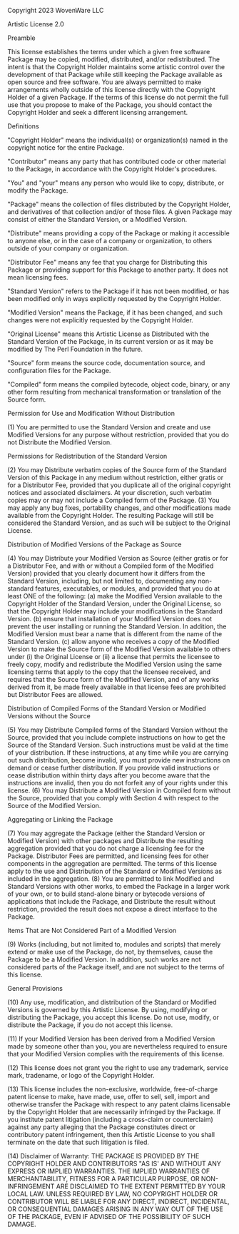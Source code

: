 Copyright 2023 WovenWare LLC

Artistic License 2.0


Preamble

   This license establishes the terms under which a given free software Package may be copied, modified, distributed, and/or redistributed. The intent is that the Copyright Holder maintains some artistic control over the development of that Package while still keeping the Package available as open source and free software.
   You are always permitted to make arrangements wholly outside of this license directly with the Copyright Holder of a given Package. If the terms of this license do not permit the full use that you propose to make of the Package, you should contact the Copyright Holder and seek a different licensing arrangement.

Definitions

   "Copyright Holder" means the individual(s) or organization(s) named in the copyright notice for the entire Package.

   "Contributor" means any party that has contributed code or other material to the Package, in accordance with the Copyright Holder's procedures.

   "You" and "your" means any person who would like to copy, distribute, or modify the Package.

   "Package" means the collection of files distributed by the Copyright Holder, and derivatives of that collection and/or of those files. A given Package may consist of either the Standard Version, or a Modified Version.

   "Distribute" means providing a copy of the Package or making it accessible to anyone else, or in the case of a company or organization, to others outside of your company or organization.

   "Distributor Fee" means any fee that you charge for Distributing this Package or providing support for this Package to another party. It does not mean licensing fees.

   "Standard Version" refers to the Package if it has not been modified, or has been modified only in ways explicitly requested by the Copyright Holder.

   "Modified Version" means the Package, if it has been changed, and such changes were not explicitly requested by the Copyright Holder.

   "Original License" means this Artistic License as Distributed with the Standard Version of the Package, in its current version or as it may be modified by The Perl Foundation in the future.

   "Source" form means the source code, documentation source, and configuration files for the Package.

   "Compiled" form means the compiled bytecode, object code, binary, or any other form resulting from mechanical transformation or translation of the Source form.



Permission for Use and Modification Without Distribution

   (1) You are permitted to use the Standard Version and create and use Modified Versions for any purpose without restriction, provided that you do not Distribute the Modified Version.

Permissions for Redistribution of the Standard Version

   (2) You may Distribute verbatim copies of the Source form of the Standard Version of this Package in any medium without restriction, either gratis or for a Distributor Fee, provided that you duplicate all of the original copyright notices and associated disclaimers. At your discretion, such verbatim copies may or may not include a Compiled form of the Package.
   (3) You may apply any bug fixes, portability changes, and other modifications made available from the Copyright Holder. The resulting Package will still be considered the Standard Version, and as such will be subject to the Original License.

Distribution of Modified Versions of the Package as Source

   (4) You may Distribute your Modified Version as Source (either gratis or for a Distributor Fee, and with or without a Compiled form of the Modified Version) provided that you clearly document how it differs from the Standard Version, including, but not limited to, documenting any non-standard features, executables, or modules, and provided that you do at least ONE of the following:
      (a) make the Modified Version available to the Copyright Holder of the Standard Version, under the Original License, so that the Copyright Holder may include your modifications in the Standard Version.
      (b) ensure that installation of your Modified Version does not prevent the user installing or running the Standard Version. In addition, the Modified Version must bear a name that is different from the name of the Standard Version.
      (c) allow anyone who receives a copy of the Modified Version to make the Source form of the Modified Version available to others under
         (i) the Original License or
         (ii) a license that permits the licensee to freely copy, modify and redistribute the Modified Version using the same licensing terms that apply to the copy that the licensee received, and requires that the Source form of the Modified Version, and of any works derived from it, be made freely available in that license fees are prohibited but Distributor Fees are allowed.

Distribution of Compiled Forms of the Standard Version or Modified Versions without the Source

   (5) You may Distribute Compiled forms of the Standard Version without the Source, provided that you include complete instructions on how to get the Source of the Standard Version. Such instructions must be valid at the time of your distribution. If these instructions, at any time while you are carrying out such distribution, become invalid, you must provide new instructions on demand or cease further distribution. If you provide valid instructions or cease distribution within thirty days after you become aware that the instructions are invalid, then you do not forfeit any of your rights under this license.
   (6) You may Distribute a Modified Version in Compiled form without the Source, provided that you comply with Section 4 with respect to the Source of the Modified Version.

Aggregating or Linking the Package

   (7) You may aggregate the Package (either the Standard Version or Modified Version) with other packages and Distribute the resulting aggregation provided that you do not charge a licensing fee for the Package. Distributor Fees are permitted, and licensing fees for other components in the aggregation are permitted. The terms of this license apply to the use and Distribution of the Standard or Modified Versions as included in the aggregation.
   (8) You are permitted to link Modified and Standard Versions with other works, to embed the Package in a larger work of your own, or to build stand-alone binary or bytecode versions of applications that include the Package, and Distribute the result without restriction, provided the result does not expose a direct interface to the Package.

Items That are Not Considered Part of a Modified Version

   (9) Works (including, but not limited to, modules and scripts) that merely extend or make use of the Package, do not, by themselves, cause the Package to be a Modified Version. In addition, such works are not considered parts of the Package itself, and are not subject to the terms of this license.

General Provisions

   (10) Any use, modification, and distribution of the Standard or Modified Versions is governed by this Artistic License. By using, modifying or distributing the Package, you accept this license. Do not use, modify, or distribute the Package, if you do not accept this license.

   (11) If your Modified Version has been derived from a Modified Version made by someone other than you, you are nevertheless required to ensure that your Modified Version complies with the requirements of this license.

   (12) This license does not grant you the right to use any trademark, service mark, tradename, or logo of the Copyright Holder.

   (13) This license includes the non-exclusive, worldwide, free-of-charge patent license to make, have made, use, offer to sell, sell, import and otherwise transfer the Package with respect to any patent claims licensable by the Copyright Holder that are necessarily infringed by the Package. If you institute patent litigation (including a cross-claim or counterclaim) against any party alleging that the Package constitutes direct or contributory patent infringement, then this Artistic License to you shall terminate on the date that such litigation is filed.

   (14) Disclaimer of Warranty: THE PACKAGE IS PROVIDED BY THE COPYRIGHT HOLDER AND CONTRIBUTORS "AS IS' AND WITHOUT ANY EXPRESS OR IMPLIED WARRANTIES. THE IMPLIED WARRANTIES OF MERCHANTABILITY, FITNESS FOR A PARTICULAR PURPOSE, OR NON-INFRINGEMENT ARE DISCLAIMED TO THE EXTENT PERMITTED BY YOUR LOCAL LAW. UNLESS REQUIRED BY LAW, NO COPYRIGHT HOLDER OR CONTRIBUTOR WILL BE LIABLE FOR ANY DIRECT, INDIRECT, INCIDENTAL, OR CONSEQUENTIAL DAMAGES ARISING IN ANY WAY OUT OF THE USE OF THE PACKAGE, EVEN IF ADVISED OF THE POSSIBILITY OF SUCH DAMAGE. 